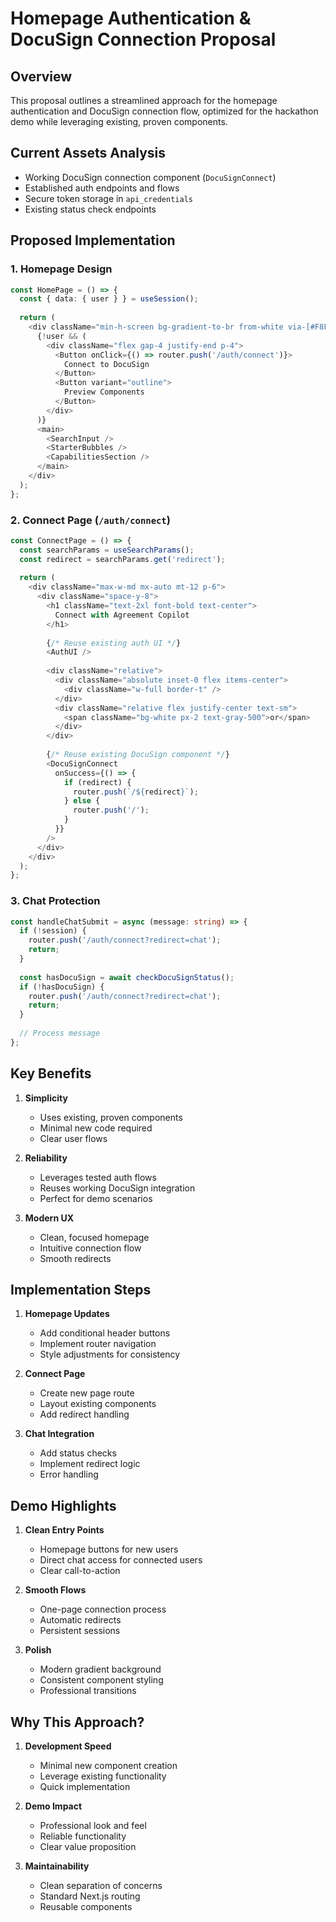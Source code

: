 # Homepage Authentication & DocuSign Connection Proposal

## Overview
This proposal outlines a streamlined approach for the homepage authentication and DocuSign connection flow, optimized for the hackathon demo while leveraging existing, proven components.

## Current Assets Analysis
- Working DocuSign connection component (`DocuSignConnect`)
- Established auth endpoints and flows
- Secure token storage in `api_credentials`
- Existing status check endpoints

## Proposed Implementation

### 1. Homepage Design
```typescript
const HomePage = () => {
  const { data: { user } } = useSession();
  
  return (
    <div className="min-h-screen bg-gradient-to-br from-white via-[#F8F7FF] to-[#F0EDFF]">
      {!user && (
        <div className="flex gap-4 justify-end p-4">
          <Button onClick={() => router.push('/auth/connect')}>
            Connect to DocuSign
          </Button>
          <Button variant="outline">
            Preview Components
          </Button>
        </div>
      )}
      <main>
        <SearchInput />
        <StarterBubbles />
        <CapabilitiesSection />
      </main>
    </div>
  );
};
```

### 2. Connect Page (`/auth/connect`)
```typescript
const ConnectPage = () => {
  const searchParams = useSearchParams();
  const redirect = searchParams.get('redirect');
  
  return (
    <div className="max-w-md mx-auto mt-12 p-6">
      <div className="space-y-8">
        <h1 className="text-2xl font-bold text-center">
          Connect with Agreement Copilot
        </h1>
        
        {/* Reuse existing auth UI */}
        <AuthUI />
        
        <div className="relative">
          <div className="absolute inset-0 flex items-center">
            <div className="w-full border-t" />
          </div>
          <div className="relative flex justify-center text-sm">
            <span className="bg-white px-2 text-gray-500">or</span>
          </div>
        </div>
        
        {/* Reuse existing DocuSign component */}
        <DocuSignConnect 
          onSuccess={() => {
            if (redirect) {
              router.push(`/${redirect}`);
            } else {
              router.push('/');
            }
          }}
        />
      </div>
    </div>
  );
};
```

### 3. Chat Protection
```typescript
const handleChatSubmit = async (message: string) => {
  if (!session) {
    router.push('/auth/connect?redirect=chat');
    return;
  }
  
  const hasDocuSign = await checkDocuSignStatus();
  if (!hasDocuSign) {
    router.push('/auth/connect?redirect=chat');
    return;
  }
  
  // Process message
};
```

## Key Benefits

1. **Simplicity**
   - Uses existing, proven components
   - Minimal new code required
   - Clear user flows

2. **Reliability**
   - Leverages tested auth flows
   - Reuses working DocuSign integration
   - Perfect for demo scenarios

3. **Modern UX**
   - Clean, focused homepage
   - Intuitive connection flow
   - Smooth redirects

## Implementation Steps

1. **Homepage Updates**
   - Add conditional header buttons
   - Implement router navigation
   - Style adjustments for consistency

2. **Connect Page**
   - Create new page route
   - Layout existing components
   - Add redirect handling

3. **Chat Integration**
   - Add status checks
   - Implement redirect logic
   - Error handling

## Demo Highlights

1. **Clean Entry Points**
   - Homepage buttons for new users
   - Direct chat access for connected users
   - Clear call-to-action

2. **Smooth Flows**
   - One-page connection process
   - Automatic redirects
   - Persistent sessions

3. **Polish**
   - Modern gradient background
   - Consistent component styling
   - Professional transitions

## Why This Approach?

1. **Development Speed**
   - Minimal new component creation
   - Leverage existing functionality
   - Quick implementation

2. **Demo Impact**
   - Professional look and feel
   - Reliable functionality
   - Clear value proposition

3. **Maintainability**
   - Clean separation of concerns
   - Standard Next.js routing
   - Reusable components
